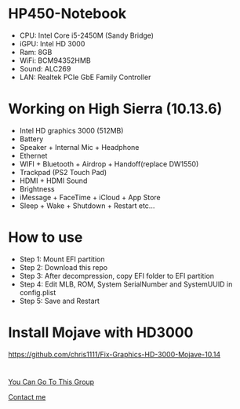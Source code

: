 # HP450-Notebook
* CPU: Intel Core i5-2450M (Sandy Bridge)
* iGPU: Intel HD 3000
* Ram: 8GB
* WiFi: BCM94352HMB
* Sound: ALC269
* LAN: Realtek PCIe GbE Family Controller
# Working on High Sierra (10.13.6)
* Intel HD graphics 3000 (512MB)
* Battery 
* Speaker + Internal Mic + Headphone
* Ethernet
* WIFI + Bluetooth + Airdrop + Handoff(replace DW1550)
* Trackpad (PS2 Touch Pad)
* HDMI + HDMI Sound
* Brightness
* iMessage + FaceTime + iCloud + App Store
* Sleep + Wake + Shutdown + Restart
etc...
# How to use
* Step 1: Mount EFI partition
* Step 2: Download this repo
* Step 3: After decompression, copy EFI folder to EFI partition
* Step 4: Edit MLB, ROM, System SerialNumber and SystemUUID in config.plist
* Step 5: Save and Restart

# Install Mojave with HD3000
https://github.com/chris1111/Fix-Graphics-HD-3000-Mojave-10.14

#
[You Can Go To This Group](https://www.facebook.com/groups/hackintosh.vietnam)

[Contact me](https://www.facebook.com/hackerpro2003/)

